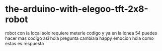 # the-arduino-with-elegoo-tft-2x8-robot
robot con ia local solo requiere meterle codigo y ya en la lonea 54 puedes hacer mas codigo asi hola pregunta cambiala happy emocion hola como estas es respuesta
